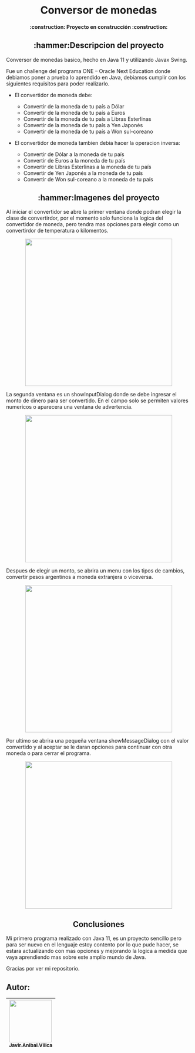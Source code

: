 <h1 align="center">Conversor de monedas</h1>

<h4 align="center"> :construction: Proyecto en construcción :construction:</h4>
  
  
<h2 align="center">:hammer:Descripcion del proyecto </h2>

Conversor de monedas basico, hecho en Java 11 y utilizando Javax Swing.</p>
 
Fue un challenge del programa ONE – Oracle Next Education donde debiamos poner a prueba lo aprendido en Java, debiamos cumplir con los siguientes requisitos para poder realizarlo.

- El convertidor de moneda debe:

   - Convertir de la moneda de tu país a Dólar
   - Convertir de la moneda de tu país  a Euros
   - Convertir de la moneda de tu país  a Libras Esterlinas
   - Convertir de la moneda de tu país  a Yen Japonés
   - Convertir de la moneda de tu país  a Won sul-coreano

- El convertidor de moneda tambien debia hacer la operacion inversa:

   - Convertir de Dólar a la moneda de tu país
   - Convertir de Euros a la moneda de tu país
   - Convertir de Libras Esterlinas a la moneda de tu país
   - Convertir de Yen Japonés a la moneda de tu país
   - Convertir de Won sul-coreano a la moneda de tu país


<h2 align="center">:hammer:Imagenes del proyecto </h2>


Al iniciar el convertidor se abre la primer ventana donde podran elegir la clase de convertirdor, por el momento solo funciona la logica del convertidor de moneda, pero tendra mas opciones para elegir como un convertirdor de temperatura o kilomentos.

<p align="center" >
     <img width="400" heigth="auto" src="https://user-images.githubusercontent.com/105408069/208318819-ee6c0275-a747-46f9-9a5c-05288179d98f.png">
</p>

La segunda ventana es un showInputDialog donde se debe ingresar el monto de dinero para ser convertido. En el campo solo se permiten valores numericos o aparecera una ventana de advertencia.

<p align="center" >
     <img width="400" heigth="auto" src="https://user-images.githubusercontent.com/105408069/208318967-87f80c41-3239-438c-b2d1-ed457024c5a2.png">
</p>

Despues de elegir un monto, se abrira un menu con los tipos de cambios, convertir pesos argentinos a moneda extranjera o viceversa.

<p align="center" >
     <img width="400" heigth="auto" src="https://user-images.githubusercontent.com/105408069/208319087-4896d8d8-18a1-4ee0-8710-bbca5eb3f7aa.png">
</p>

Por ultimo se abrira una pequeña ventana showMessageDialog con el valor convertido y al aceptar se le daran opciones para continuar con otra moneda o para cerrar el programa.

<p align="center" >
     <img width="400" heigth="auto" src="https://user-images.githubusercontent.com/105408069/208319190-2f820111-c24c-45a0-b98f-e424b3279baa.png">
</p>

<h2 align="center"> Conclusiones</h2>

Mi primero programa realizado con Java 11, es un proyecto sencillo pero para ser nuevo en el lenguaje estoy contento por lo que pude hacer, se estara actualizando con mas opciones y mejorando la logica a medida que vaya aprendiendo mas sobre este amplio mundo de Java.

Gracias por ver mi repositorio.


## Autor:
| [<img src="https://avatars.githubusercontent.com/u/105408069?v=4" width=115><br><sub>Javir Anibal Villca</sub>](https://github.com/Javier104-dev)  |
| :---: |
